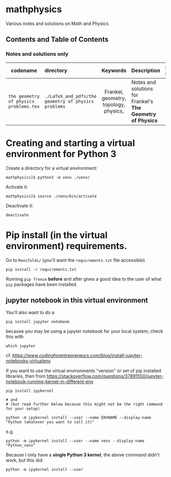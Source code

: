 # mathphysics
 Various notes and solutions on Math and Physics

## Contents and Table of Contents

### Notes and solutions only
| codename        | directory | Keywords | Description             | External links |
| --------------- | :------------------------------------- | :---------------------: | :------------------ | :-------------| 
| `the geometry of physics problems.tex` | `./LaTeX_and_pdfs/the geometry of physics problems`                     | Frankel, geometry, topology, physics,                           | Notes and solutions for Frankel's **The Geometry of Physics** | |

# Creating and starting a virtual environment for Python 3

Create a directory for a virtual environment:

```
mathphysics]$ python3 -m venv ./venv/
```

Activate it:
```
mathphysics]$ source ./venv/bin/activate
```

Deactivate it:
```
deactivate
```

# Pip install (in the virtual environment) requirements.

Go to `Manifolds/` (you'll want the `requirements.txt` file accessible)

```
pip install -r requirements.txt
```

Running `pip freeze` **before** and after gives a good idea to the user of what `pip` packages have been installed.

## jupyter notebook in this virtual environment

You'll also want to do a 
```
pip install jupyter notebook
```
because you may be using a jupyter notebook for your local system; check this with
```
which jupyter
```

cf. https://www.codingforentrepreneurs.com/blog/install-jupyter-notebooks-virtualenv

If you want to use the virtual environments "version" or set of pip installed libraries, then from https://stackoverflow.com/questions/37891550/jupyter-notebook-running-kernel-in-different-env

```
pip install ipykernel

# and
# (but read further below because this might not be the right command for your setup)

python -m ipykernel install --user --name ENVNAME --display-name "Python (whatever you want to call it)"
```
e.g.

```
python -m ipykernel install --user --name venv --display-name "Python_venv"
```

Because I only have a **single Python 3 kernel**, the above command didn't work, but this did:

```
python -m ipykernel install --user
```